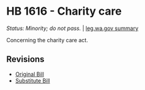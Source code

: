 # HB 1616 - Charity care
*Status: Minority; do not pass.* | [leg.wa.gov summary](https://app.leg.wa.gov/billsummary?BillNumber=1616&Year=2021)

Concerning the charity care act.

## Revisions
* [Original Bill](1/)
* [Substitute Bill](S/)